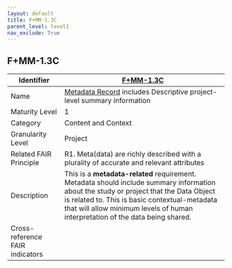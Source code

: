 ```yaml
---
layout: default
title: F+MM-1.3C
parent_level: level1
nav_exclude: True
---
```


## F+MM-1.3C

| Identifier | [F+MM-1.3C](https://github.com/FAIRplus/Data-Maturity/blob/indicator-definitions/docs/_indicators/A.%20F%2BMM-1.3C.md) |
| ---------- | ----------|
| Name | [Metadata Record](https://fairplus.github.io/Data-Maturity/docs/Glossary/#metadata-record) includes Descriptive project-level summary information  |
| Maturity Level | 1 |
| Category | Content and Context |
| Granularity Level | Project |
| Related FAIR Principle | R1. Meta(data) are richly described with a plurality of accurate and relevant attributes |
| Description | This is a **metadata-related** requirement. Metadata should include summary information about the study or project that the Data Object is related to. This is basic contextual-metadata that will allow minimum levels of human interpretation of the data being shared. |
| Cross-reference FAIR indicators | |
